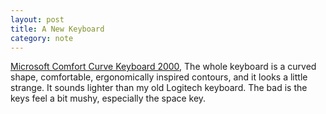 ```yaml
---
layout: post
title: A New Keyboard
category: note
---
```


<div class=txt>
<p><a href="http://www.microsoft.com/hardware/en-us/d/comfort-curve-keyboard-2000">Microsoft Comfort Curve Keyboard 2000</a>, The whole keyboard is a curved shape, comfortable, ergonomically inspired contours, and it looks a little strange. It sounds lighter than my old Logitech keyboard. The bad is the keys feel a bit mushy, especially the space key.</p>
</div>

